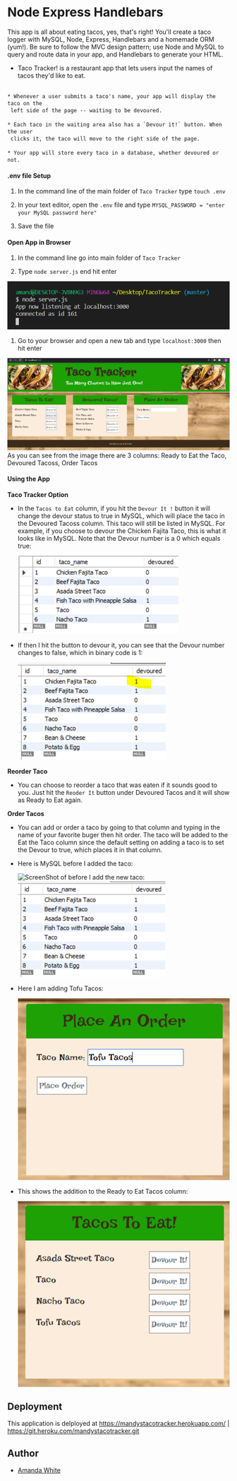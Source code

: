 # Node Express Handlebars

This app is all about eating tacos, yes, that's right! You'll create a taco logger with MySQL, Node, Express, Handlebars and a homemade ORM (yum!). Be sure to follow the MVC design pattern; use Node and MySQL to query and route data in your app, and Handlebars to generate your HTML.
* Taco Tracker! is a restaurant app that lets users input the names of tacos they'd like to eat.
```

* Whenever a user submits a taco's name, your app will display the taco on the
 left side of the page -- waiting to be devoured.

* Each taco in the waiting area also has a `Devour it!` button. When the user
 clicks it, the taco will move to the right side of the page.

* Your app will store every taco in a database, whether devoured or not.

```


#### .env file Setup

1. In the command line of the main folder of `Taco Tracker` type `touch .env` 

1. In your text editor, open the `.env` file and type `MYSQL_PASSWORD = "enter your MySQL password here"`

1. Save the file


#### Open App in Browser

1. In the command line go into main folder of `Taco Tracker`

1. Type `node server.js` end hit enter

![Image of Command Line](./public/assets/img/nodeserverjs.PNG)

1. Go to your browser and open a new tab and type `localhost:3000` then hit enter

![Image of App in Browser](./public/assets/img/browserimage.PNG)
As you can see from the image there are 3 columns: Ready to Eat the Taco, Devoured Tacoss, Order Tacos 


#### Using the App

**Taco Tracker Option**

* In the `Tacos to Eat` column, if you hit the `Devour It !` button it will change the devour status to true in MySQL, which will place the taco in the Devoured Tacoss column. This taco will still be listed in MySQL. For example, if you choose to devour the Chicken Fajita Taco, this is what it looks like in MySQL. Note that the Devour number is a 0 which equals true:

	![Image of MySQL Before Devour](./public/assets/img/mysql1.PNG)

* If then I hit the button to devour it, you can see that the Devour number changes to false, which in binary code is 1:

	![Image of MySQL After Devour](./public/assets/img/mysql2.PNG)

**Reorder Taco**

* You can choose to reorder a taco that was eaten if it sounds good to you. Just hit the `Reoder It` button under Devoured Tacos and it will show as Ready to Eat again.

**Order Tacos**

* You can add or order a taco by going to that column and typing in the name of your favorite buger then hit order. The taco will be added to the Eat the Taco column since the default setting on adding a taco is to set the Devour to true, which places it in that column.

* Here is MySQL before I added the taco:

	![ScreenShot of before I add the new taco:](/img/beforeaddsql.PNG)
	![Here is MySQL before I added the taco:](./public/assets/img/beforeaddsql.PNG)

* Here I am adding Tofu Tacos:

	![Here I am adding Tofu Tacos:](./public/assets/img/addbrowser.PNG)


* This shows the addition to the Ready to Eat Tacos column:

	![This shows the addition to the Ready to Eat Tacos column:](./public/assets/img/afteraddbrowser.PNG)




## Deployment

This application is delployed at https://mandystacotracker.herokuapp.com/ | https://git.heroku.com/mandystacotracker.git


## Author

* [Amanda White](https://github.com/AmandaWhiteTX)


